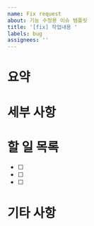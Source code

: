 ```yaml
---
name: Fix request
about: 기능 수정용 이슈 템플릿
title: '[fix] 작업내용 '
labels: bug
assignees: ''
---
```


# 요약

<!-- 해당 기능에 대한 요약글 -->

# 세부 사항

<!-- 해당 기능에 대한 상세 요소-->

# 할 일 목록

- [ ]
- [ ]
- [ ]

# 기타 사항
